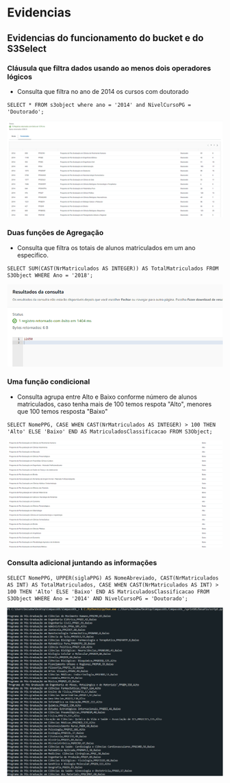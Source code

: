 # **Evidencias**
## Evidencias do funcionamento do bucket e do S3Select

### Cláusula que filtra dados usando ao menos dois operadores lógicos
- Consulta que filtra no ano de 2014 os cursos com doutorado
``` 
SELECT * FROM s3object where ano = '2014' and NivelCursoPG = 'Doutorado'; 
```
<img src="/sprint05/evidencias/img/Cursos em 2014 com nivel Doutorado.png">

### Duas funções de Agregação
- Consulta que filtra os totais de alunos matriculados em um ano especifico.
``` 
SELECT SUM(CAST(NrMatriculados AS INTEGER)) AS TotalMatriculados FROM S3Object WHERE Ano = '2018';
```
<img src="/sprint05/evidencias/img/Alunos matriculados .png">

### Uma função condicional
- Consulta agrupa entre Alto e Baixo conforme número de alunos matriculados, caso tenha mais de 100 temos respota "Alto", menores que 100 temos resposta "Baixo"
```
SELECT NomePPG, CASE WHEN CAST(NrMatriculados AS INTEGER) > 100 THEN 'Alto' ELSE 'Baixo' END AS MatriculadosClassificacao FROM S3Object;
```
<img src="/sprint05/evidencias/img/Nivel de alunos matriculados.png">

### Consulta adicional juntando as informações
```
SELECT NomePPG, UPPER(siglaPPG) AS NomeAbreviado, CAST(NrMatriculados AS INT) AS TotalMatriculados, CASE WHEN CAST(NrMatriculados AS INT) > 100 THEN 'Alto' ELSE 'Baixo' END AS MatriculadosClassificacao FROM S3Object WHERE Ano = '2014' AND NivelCursoPG = 'Doutorado';
```
<img src="/sprint05/evidencias/img/consultaGeral.png">
